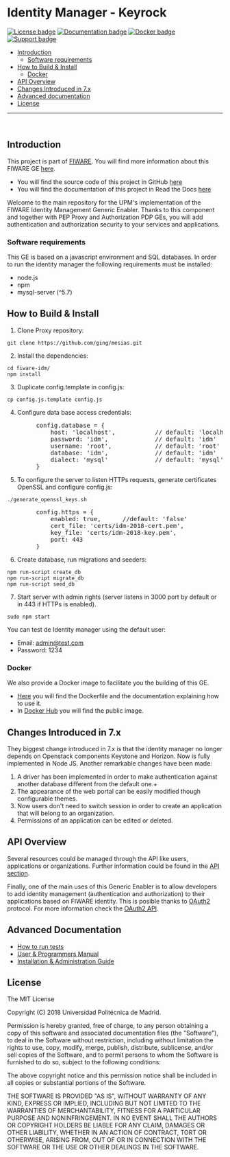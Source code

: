 

# Identity Manager - Keyrock

[![License badge](https://img.shields.io/badge/license-MIT-blue.svg)](https://opensource.org/licenses/MIT)
[![Documentation badge](https://img.shields.io/badge/docs-stable-brightgreen.svg?style=flat)](http://fiware-idm.readthedocs.org/en/stable/)
[![Docker badge](https://img.shields.io/docker/pulls/fiware/idm.svg)](https://hub.docker.com/r/fiware/idm/)
[![Support badge]( https://img.shields.io/badge/support-sof-yellowgreen.svg)](http://stackoverflow.com/questions/tagged/fiware)

+ [Introduction](#def-introduction)
	- [Software requirements](#def-requirements)
+ [How to Build & Install](#def-build)
    - [Docker](#def-docker)
+ [API Overview](#def-api)
+ [Changes Introduced in 7.x](#def-changes)
+ [Advanced documentation](#def-advanced)
+ [License](#def-license)

---


<br>

<a name="def-introduction"></a>
## Introduction

This project is part of [FIWARE](http://fiware.org). You will find more information about this FIWARE GE [here](https://catalogue.fiware.org/enablers/identity-management-keyrock).

- You will find the source code of this project in GitHub [here](https://github.com/ging/mesias)
- You will find the documentation of this project in Read the Docs [here](http://mesias.readthedocs.org/)

Welcome to the main repository for the UPM's implementation of the FIWARE Identity Management Generic Enabler. Thanks to this component and together with PEP Proxy and Authorization PDP GEs, you will add authentication and authorization security to your services and applications.

<a name="def-requirements"></a>
### Software requirements
This GE is based on a javascript environment and SQL databases. In order to run the identity manager the following requirements must be installed:

 - node.js
 - npm
 - mysql-server (^5.7)


<a name="def-build"></a>
## How to Build & Install

 1. Clone Proxy repository:

<pre>
<code>git clone https://github.com/ging/mesias.git</code>
</pre>

 2. Install the dependencies:

<pre>
<code>cd fiware-idm/
npm install</code>
</pre>

 3. Duplicate config.template in config.js:

<pre>
<code>cp config.js.template config.js</code>
</pre>

 4. Configure data base access credentials:

<pre>
		config.database = {
		    host: 'localhost',           // default: 'localhost' 
		    password: 'idm',             // default: 'idm'
		    username: 'root',            // default: 'root'
		    database: 'idm',             // default: 'idm'
		    dialect: 'mysql'             // default: 'mysql'
		}
</pre>

 5. To configure the server to listen HTTPs requests, generate certificates OpenSSL and configure config.js:

<pre>
<code>./generate_openssl_keys.sh</code>
</pre>

<pre>
		config.https = {
		    enabled: true, 		//default: 'false'
		    cert_file: 'certs/idm-2018-cert.pem',
		    key_file: 'certs/idm-2018-key.pem',
		    port: 443
		}
</pre>

 6. Create database, run migrations and seeders:

<pre>
<code>npm run-script create_db
npm run-script migrate_db 
npm run-script seed_db </code>
</pre>

 7. Start server with admin rights (server listens in 3000 port by
    default or in 443 if HTTPs is enabled).

<pre>
<code>sudo npm start</code>
</pre>


You can test de Identity manager using the default user:
 - Email: admin@test.com
 - Password: 1234

<a name="def-docker"></a>
### Docker

We also provide a Docker image to facilitate you the building of this GE.

- [Here](https://github.com/ging/mesias/tree/master/extras/docker) you will find the Dockerfile and the documentation explaining how to use it.
- In [Docker Hub](https://hub.docker.com/r/fiware/idm/) you will find the public image.

<a name="def-changes"></a>
## Changes Introduced in 7.x
They biggest change introduced in 7.x is that the identity manager no longer depends on Openstack components Keystone and Horizon. Now is fully implemented in Node JS. Another remarkable changes have been made:

 1. A driver has been implemented in order to make authentication against another database different from the default one.+
 2. The appearance of the web portal can be easily modified though configurable themes.
 3. Now users don't need to switch session in order to create an application that will belong to an organization.
 4. Permissions of an application can be edited or deleted.

<a name="def-api"></a>
## API Overview
Several resources could be managed through the API like users, applications or organizations. Further information could be found in the [API section](http://mesias.readthedocs.org/en/latest/api/#def-apiIdm).

Finally, one of the main uses of this Generic Enabler is to allow developers to add identity management (authentication and authorization) to their applications based on FIWARE identity. This is posible thanks to [OAuth2](https://oauth.net/2/) protocol. For more information check the [OAuth2 API](http://mesias.readthedocs.org/en/latest/api/#def-apiOAuth).

<a name="def-advanced"></a>
## Advanced Documentation

- [How to run tests](http://mesias.readthedocs.org/en/latest/admin_guide#end-to-end-testing)
- [User & Programmers Manual](http://mesias.readthedocs.org/en/latest/user_guide/)
- [Installation & Administration Guide](http://mesias.readthedocs.org/en/latest/admin_guide/)

<a name="def-license"></a>
## License

The MIT License

Copyright (C) 2018 Universidad Politécnica de Madrid.

Permission is hereby granted, free of charge, to any person obtaining a copy of this software and associated documentation files (the "Software"), to deal in the Software without restriction, including without limitation the rights to use, copy, modify, merge, publish, distribute, sublicense, and/or sell copies of the Software, and to permit persons to whom the Software is furnished to do so, subject to the following conditions:

The above copyright notice and this permission notice shall be included in all copies or substantial portions of the Software.

THE SOFTWARE IS PROVIDED "AS IS", WITHOUT WARRANTY OF ANY KIND, EXPRESS OR IMPLIED, INCLUDING BUT NOT LIMITED TO THE WARRANTIES OF MERCHANTABILITY, FITNESS FOR A PARTICULAR PURPOSE AND NONINFRINGEMENT. IN NO EVENT SHALL THE AUTHORS OR COPYRIGHT HOLDERS BE LIABLE FOR ANY CLAIM, DAMAGES OR OTHER LIABILITY, WHETHER IN AN ACTION OF CONTRACT, TORT OR OTHERWISE, ARISING FROM, OUT OF OR IN CONNECTION WITH THE SOFTWARE OR THE USE OR OTHER DEALINGS IN THE SOFTWARE.
